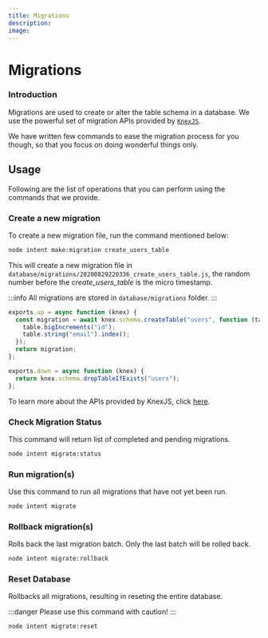 ```yaml
---
title: Migrations
description:
image:
---
```

# Migrations

### Introduction

Migrations are used to create or alter the table schema in a database. We use the powerful set of migration APIs provided by [`KnexJS`](http://knexjs.org/).

We have written few commands to ease the migration process for you though, so that you focus on doing wonderful things only.

## Usage

Following are the list of operations that you can perform using the commands that we provide.

### Create a new migration

To create a new migration file, run the command mentioned below:

```bash
node intent make:migration create_users_table
```

This will create a new migration file in `database/migrations/20200829220336_create_users_table.js`, the random number before the _create_users_table_ is the micro timestamp.

:::info
All migrations are stored in `database/migrations` folder.
:::

```typescript
exports.up = async function (knex) {
  const migration = await knex.schema.createTable("users", function (table) {
    table.bigIncrements("id");
    table.string("email").index();
  });
  return migration;
};

exports.down = async function (knex) {
  return knex.schema.dropTableIfExists("users");
};
```

To learn more about the APIs provided by KnexJS, click [here](http://knexjs.org/#Schema).

### Check Migration Status

This command will return list of completed and pending migrations.

```bash
node intent migrate:status
```

### Run migration(s)

Use this command to run all migrations that have not yet been run.

```bash
node intent migrate
```

### Rollback migration(s)

Rolls back the last migration batch. Only the last batch will be rolled back.

```bash
node intent migrate:rollback
```

### Reset Database

Rollbacks all migrations, resulting in reseting the entire database.

:::danger
Please use this command with caution!
:::

```bash
node intent migrate:reset
```
